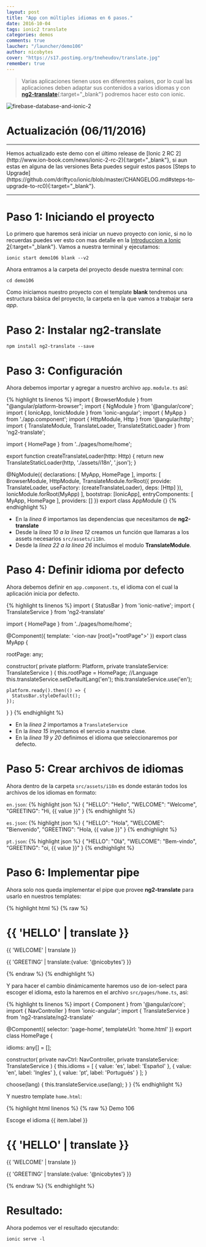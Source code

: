```yaml
---
layout: post
title: "App con múltiples idiomas en 6 pasos."
date: 2016-10-04
tags: ionic2 translate
categories: demos
comments: true
laucher: "/launcher/demo106"
author: nicobytes
cover: "https://s17.postimg.org/tneheudov/translate.jpg"
remember: true
---
```


> Varias aplicaciones tienen usos en diferentes países, por lo cual las aplicaciones deben adaptar sus contenidos a varios idiomas y con [**ng2-translate**](https://github.com/ocombe/ng2-translate){:target="_blank"} podremos hacer esto con ionic.

<img class="img-responsive" src="https://s17.postimg.org/tneheudov/translate.jpg" alt="firebase-database-and-ionic-2">

# Actualización (06/11/2016)
<hr/>
Hemos actualizado este demo con el último release de [Ionic 2 RC 2](http://www.ion-book.com/news/ionic-2-rc-2){:target="_blank"}, si aun estas en alguna de las versiones Beta puedes seguir estos pasos [Steps to Upgrade](https://github.com/driftyco/ionic/blob/master/CHANGELOG.md#steps-to-upgrade-to-rc0){:target="_blank"}.
<hr/>

# Paso 1: Iniciando el proyecto

Lo primero que haremos será iniciar un nuevo proyecto con ionic, si no lo recuerdas puedes ver esto con mas detalle en la [Introduccion a Ionic 2](http://www.ion-book.com/ionic2/ionic2){:target="_blank"}.
Vamos a nuestra terminal y ejecutamos:

```
ionic start demo106 blank --v2
```

Ahora entramos a la carpeta del proyecto desde nuestra terminal con:

```
cd demo106
```

Como iniciamos nuestro proyecto con el template **blank** tendremos una estructura básica del proyecto, la carpeta en la que vamos a trabajar sera *app*.

# Paso 2: Instalar ng2-translate

```
npm install ng2-translate --save
```

# Paso 3: Configuración

Ahora debemos importar y agregar a nuestro archivo `app.module.ts` así:

{% highlight ts linenos %}
import { BrowserModule } from "@angular/platform-browser";
import { NgModule } from '@angular/core';
import { IonicApp, IonicModule } from 'ionic-angular';
import { MyApp } from './app.component';
import { HttpModule, Http } from '@angular/http';
import { TranslateModule, TranslateLoader, TranslateStaticLoader } from 'ng2-translate';

import { HomePage } from '../pages/home/home';

export function createTranslateLoader(http: Http) {
    return new TranslateStaticLoader(http, './assets/i18n', '.json');
}

@NgModule({
  declarations: [
    MyApp,
    HomePage
  ],
  imports: [
    BrowserModule,
    HttpModule,
    TranslateModule.forRoot({
        provide: TranslateLoader,
        useFactory: (createTranslateLoader),
        deps: [Http] 
    }),
    IonicModule.forRoot(MyApp)
  ],
  bootstrap: [IonicApp],
  entryComponents: [
    MyApp,
    HomePage
  ],
  providers: []
})
export class AppModule {}
{% endhighlight %}

- En la *línea 6* importamos las dependencias que necesitamos de **ng2-translate**
- Desde la *línea 10 a la línea 12* creamos un función que llamaras a los assets necesarios `src/assets/i18n`.
- Desde la *línea 22 a la línea 26* incluimos el modulo **TranslateModule**.

# Paso 4: Definir idioma por defecto

Ahora debemos definir en `app.component.ts`, el idioma con el cual la aplicación inicia por defecto. 

{% highlight ts linenos %}
import { StatusBar } from 'ionic-native';
import { TranslateService } from 'ng2-translate'

import { HomePage } from '../pages/home/home';

@Component({
  template: '<ion-nav [root]="rootPage"></ion-nav>'
})
export class MyApp {

  rootPage: any;

  constructor(
    private platform: Platform,
    private translateService: TranslateService
  ) {
    this.rootPage = HomePage;
    //Language
    this.translateService.setDefaultLang('en');
    this.translateService.use('en');

    platform.ready().then(() => {
      StatusBar.styleDefault();
    });
  }
}
{% endhighlight %}

- En la *línea 2* importamos a `TranslateService`
- En la *línea 15* inyectamos el servcio a nuestra clase.
- En la *línea 19 y 20* definimos el idioma que seleccionaremos por defecto.

# Paso 5: Crear archivos de idiomas

Ahora dentro de la carpeta  `src/assets/i18n` es donde estarán todos los archivos de los idiomas en formato:

`en.json`:
{% highlight json %}
{
  "HELLO": "Hello",
  "WELCOME": "Welcome",
  "GREETING": "Hi, {{ value }}"
}
{% endhighlight %}

`es.json`:
{% highlight json %}
{
  "HELLO": "Hola",
  "WELCOME": "Bienvenido",
  "GREETING": "Hola, {{ value }}"
}
{% endhighlight %}

`pt.json`:
{% highlight json %}
{
  "HELLO": "Olá",
  "WELCOME": "Bem-vindo",
  "GREETING": "oi, {{ value }}"
}
{% endhighlight %}

# Paso 6: Implementar pipe

Ahora solo nos queda implementar el pipe que provee **ng2-translate** para usarlo en nuestros templates:

{% highlight html %}
{% raw %}
<div padding>
  <h1>{{ 'HELLO' | translate }}</h1>
  <p>{{ 'WELCOME' | translate }}</p>
  <p>{{ 'GREETING' | translate:{value: '@nicobytes'} }}</p>
</div>
{% endraw %}
{% endhighlight %}

Y para hacer el cambio dinámicamente haremos uso de ion-select para escoger el idioma, esto la haremos en el archivo `src/pages/home.ts`, asi:  

{% highlight ts linenos %}
import { Component } from '@angular/core';
import { NavController } from 'ionic-angular';
import { TranslateService } from 'ng2-translate/ng2-translate'

@Component({
  selector: 'page-home',
  templateUrl: 'home.html'
})
export class HomePage {

  idioms: any[] = [];

  constructor(
    private navCtrl: NavController,
    private translateService: TranslateService
  ) {
    this.idioms = [
      {
        value: 'es',
        label: 'Español'
      },
      {
        value: 'en',
        label: 'Ingles'
      },
      {
        value: 'pt',
        label: 'Portugués'
      }
    ];
  }

  choose(lang) {
    this.translateService.use(lang);
  }
}
{% endhighlight %}

Y nuestro template `home.html`: 

{% highlight html linenos %}
{% raw %}
<ion-header>
  <ion-navbar color="primary">
    <ion-title>Demo 106</ion-title>
  </ion-navbar>
</ion-header>

<ion-content>
  <ion-list>
    <ion-item>
      <ion-label>Escoge el  idioma</ion-label>
      <ion-select (ionChange)="choose($event)">
        <ion-option *ngFor="let item of idioms" [value]="item.value">
          {{ item.label }}
        </ion-option>
      </ion-select>
    </ion-item>
  </ion-list>
  <div padding>
    <h1>{{ 'HELLO' | translate }}</h1>
    <p>{{ 'WELCOME' | translate }}</p>
    <p>{{ 'GREETING' | translate:{value: '@nicobytes'} }}</p>
  </div>
</ion-content>
{% endraw %}
{% endhighlight %}

# Resultado:

Ahora podemos ver el resultado ejecutando:

```
ionic serve -l
```
